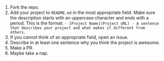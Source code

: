 1. Fork the repo.
2. Add your project to `README.md` in the most appropriate field. Make sure the description starts with an uppercase character and ends with a period. This is the format:
`- [Project Name](Project URL) - A sentence that describes your project and what makes it different from others.`
3. If you cannot think of an appropriate field, open an issue.
4. Describe in at least one sentence why you think the project is awesome.
5. Make a PR.
6. Maybe take a nap.
